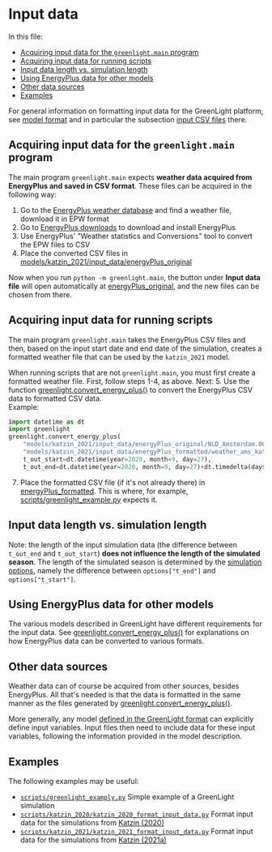 # Input data
In this file:
- [Acquiring input data for the `greenlight.main` program](#acquiring-input-data-for-the-greenlightmain-program)
- [Acquiring input data for running scripts](#acquiring-input-data-for-running-scripts)
- [Input data length vs. simulation length](#input-data-length-vs-simulation-length)
- [Using EnergyPlus data for other models](#using-energyplus-data-for-other-models)
- [Other data sources](#other-data-sources)
- [Examples](#examples)


For general information on formatting input data for the GreenLight platform, see [model format](model_format.md)
and in particular the subsection [input CSV files](model_format.md#input-csv-files) there.

## Acquiring input data for the `greenlight.main` program
The main program `greenlight.main` expects **weather data acquired from EnergyPlus and saved in CSV format**.
These files can be acquired in the following way:

1. Go to the [EnergyPlus weather database](https://energyplus.net/weather) and find a weather file, download it in EPW format
2. Go to [EnergyPlus downloads](https://energyplus.net/downloads) to download and install EnergyPlus
3. Use EnergyPlus' "Weather statistics and Conversions" tool to convert the EPW files to CSV
4. Place the converted CSV files in [models/katzin_2021/input_data/energyPlus_original](../models/katzin_2021/input_data/energyPlus_original)

Now when you run `python -m greenlight.main`, the button under **Input data file** will open automatically at
[energyPlus_original](../models/katzin_2021/input_data/energyPlus_original), and the new files can be chosen from there.

## Acquiring input data for running scripts
The main program `greenlight.main` takes the EnergyPlus CSV files and then, based on the input start date
and end date of the simulation, creates a formatted weather file that can be used by the `katzin_2021` model.

When running scripts that are not `greenlight.main`, you must first create a formatted weather file. First, follow steps 1-4, as above. Next:
5. Use the function [greenlight.convert_energy_plus()](../greenlight/energy_plus.py) to convert the EnergyPlus CSV data to formatted CSV data.
<br>Example:
```python
import datetime as dt
import greenlight
greenlight.convert_energy_plus(
    "models/katzin_2021/input_data/energyPlus_original/NLD_Amsterdam.062400_IWECEPW.csv",
    "models/katzin_2021/input_data/energyPlus_formatted/weather_ams_katzin_2021.csv",
    t_out_start=dt.datetime(year=2020, month=9, day=27),
    t_out_end=dt.datetime(year=2020, month=9, day=27)+dt.timedelta(days=350))
```

7. Place the formatted CSV file (if it's not already there) in [energyPlus_formatted](../models/katzin_2021/input_data/energyPlus_formatted).
This is where, for example, [scripts/greenlight_example.py](../scripts/greenlight_example.py) expects it.

## Input data length vs. simulation length
Note: the length of the input simulation data (the difference between `t_out_end` and `t_out_start`)
**does not influence the length of the simulated season**. The length of the simulated season is determined by the [simulation options](simulation_options.md),
namely the difference between `options["t_end"]` and `options["t_start"]`.

## Using EnergyPlus data for other models
The various models described in GreenLight have different requirements for the input data.
See [greenlight.convert_energy_plus()](../greenlight/energy_plus.py) for explanations on how EnergyPlus data can be converted to various formats.

## Other data sources
Weather data can of course be acquired from other sources, besides EnergyPlus.
All that's needed is that the data is formatted in the same manner as the files generated by [greenlight.convert_energy_plus()](../greenlight/energy_plus.py).

More generally, any model [defined in the GreenLight format](model_format.md) can explicitly define input variables.
Input files then need to include data for these input variables, following the information provided in the model description.

## Examples
The following examples may be useful:
- [`scripts/greenlight_examply.py`](../scripts/greenlight_example.py) Simple example of a GreenLight simulation
- [`scripts/katzin_2020/katzin_2020_format_input_data.py`](../scripts/katzin_2020/katzin_2020_format_input_data.py) Format input data for the simulations from [Katzin (2020)](https://doi.org/10.1016/j.biosystemseng.2020.03.010)
- [`scripts/katzin_2021/katzin_2021_format_input_data.py`](../scripts/katzin_2021/katzin_2021_format_input_data.py) Format input data for the simulations from [Katzin (2021a)](https://doi.org/10.1016/j.apenergy.2020.116019)

